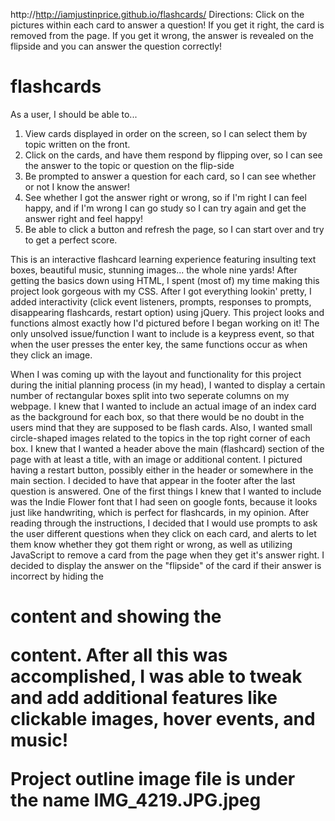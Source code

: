 http://http://iamjustinprice.github.io/flashcards/
Directions: Click on the pictures within each card to answer a question! If you get it right, the card is removed from the page. If you get it wrong, the answer is revealed on the flipside and you can answer the question correctly!

# flashcards
As a user, I should be able to...
1. View cards displayed in order on the screen, so I can select them by topic written on the front.
2. Click on the cards, and have them respond by flipping over,
so I can see the answer to the topic or question on the flip-side
3. Be prompted to answer a question for each card, so I can see whether or not I know the answer!
4. See whether I got the answer right or wrong, so if I'm right I can feel happy, and if I'm wrong I can go study so I can try again and get the answer right and feel happy!
5. Be able to click a button and refresh the page, so I can start over and try to get a perfect score.

This is an interactive flashcard learning experience featuring insulting text boxes, beautiful music, stunning images... the whole nine yards! After getting the basics down using HTML, I spent (most of) my time making this project look gorgeous with my CSS. After I got everything lookin' pretty, I added interactivity (click event listeners, prompts, responses to prompts, disappearing flashcards, restart option) using jQuery. This project looks and functions almost exactly how I'd pictured before I began working on it! The only unsolved issue/function I want to include is a keypress event, so that when the user presses the enter key, the same functions occur as when they click an image.

When I was coming up with the layout and functionality for this project during the initial planning process (in my head), I wanted to display a certain number of rectangular boxes split into two seperate columns on my webpage. I knew that I wanted to include an actual image of an index card as the background for each box, so that there would be no doubt in the users mind that they are supposed to be flash cards. Also, I wanted small circle-shaped images related to the topics in the top right corner of each box. I knew that I wanted a header above the main (flashcard) section of the page with at least a title, with an image or additional content. I pictured having a restart button, possibly either in the header or somewhere in the main section. I decided to have that appear in the footer after the last question is answered. One of the first things I knew that I wanted to include was the Indie Flower font that I had seen on google fonts, because it looks just like handwriting, which is perfect for flashcards, in my opinion. After reading through the instructions, I decided that I would use prompts to ask the user different questions when they click on each card, and alerts to let them know whether they got them right or wrong, as well as utilizing JavaScript to remove a card from the page when they get it's answer right. I decided to display the answer on the "flipside" of the card if their answer is incorrect by hiding the <h1> content and showing the <p> content. After all this was accomplished, I was able to tweak and add additional features like clickable images, hover events, and music!

Project outline image file is under the name IMG_4219.JPG.jpeg
